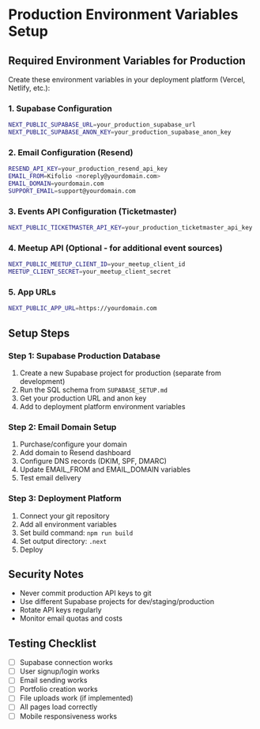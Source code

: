 # Production Environment Variables Setup

## Required Environment Variables for Production

Create these environment variables in your deployment platform (Vercel, Netlify, etc.):

### 1. Supabase Configuration
```bash
NEXT_PUBLIC_SUPABASE_URL=your_production_supabase_url
NEXT_PUBLIC_SUPABASE_ANON_KEY=your_production_supabase_anon_key
```

### 2. Email Configuration (Resend)
```bash
RESEND_API_KEY=your_production_resend_api_key
EMAIL_FROM=Kifolio <noreply@yourdomain.com>
EMAIL_DOMAIN=yourdomain.com
SUPPORT_EMAIL=support@yourdomain.com
```

### 3. Events API Configuration (Ticketmaster)
```bash
NEXT_PUBLIC_TICKETMASTER_API_KEY=your_production_ticketmaster_api_key
```

### 4. Meetup API (Optional - for additional event sources)
```bash
NEXT_PUBLIC_MEETUP_CLIENT_ID=your_meetup_client_id
MEETUP_CLIENT_SECRET=your_meetup_client_secret
```

### 5. App URLs
```bash
NEXT_PUBLIC_APP_URL=https://yourdomain.com
```

## Setup Steps

### Step 1: Supabase Production Database
1. Create a new Supabase project for production (separate from development)
2. Run the SQL schema from `SUPABASE_SETUP.md`
3. Get your production URL and anon key
4. Add to deployment platform environment variables

### Step 2: Email Domain Setup
1. Purchase/configure your domain
2. Add domain to Resend dashboard
3. Configure DNS records (DKIM, SPF, DMARC)
4. Update EMAIL_FROM and EMAIL_DOMAIN variables
5. Test email delivery

### Step 3: Deployment Platform
1. Connect your git repository
2. Add all environment variables
3. Set build command: `npm run build`
4. Set output directory: `.next`
5. Deploy

## Security Notes
- Never commit production API keys to git
- Use different Supabase projects for dev/staging/production
- Rotate API keys regularly
- Monitor email quotas and costs

## Testing Checklist
- [ ] Supabase connection works
- [ ] User signup/login works
- [ ] Email sending works
- [ ] Portfolio creation works
- [ ] File uploads work (if implemented)
- [ ] All pages load correctly
- [ ] Mobile responsiveness works